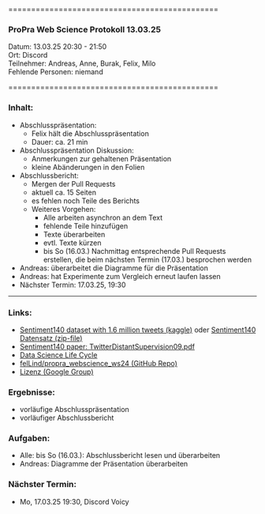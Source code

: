 
==============================================

### ProPra Web Science Protokoll 13.03.25

Datum: 13.03.25 20:30 - 21:50  
Ort: Discord  
Teilnehmer: Andreas, Anne, Burak, Felix, Milo  
Fehlende Personen: niemand

==============================================


### Inhalt:
- Abschlusspräsentation:
	- Felix hält die Abschlusspräsentation
	- Dauer: ca. 21 min
- Abschlusspräsentation Diskussion:
	- Anmerkungen zur gehaltenen Präsentation
	- kleine Abänderungen in den Folien
- Abschlussbericht:
	- Mergen der Pull Requests
	- aktuell ca. 15 Seiten
	- es fehlen noch Teile des Berichts
	- Weiteres Vorgehen:
		- Alle arbeiten asynchron an dem Text 
		- fehlende Teile hinzufügen
		- Texte überarbeiten
		- evtl. Texte kürzen
		- bis So (16.03.) Nachmittag entsprechende Pull Requests erstellen, die beim nächsten Termin (17.03.) besprochen werden
- Andreas: überarbeitet die Diagramme für die Präsentation
- Andreas: hat Experimente zum Vergleich erneut laufen lassen
- Nächster Termin: 17.03.25, 19:30



---------------------------------------------


### Links:
- [Sentiment140 dataset with 1.6 million tweets (kaggle)](https://www.kaggle.com/datasets/kazanova/sentiment140/code?datasetId=2477&sortBy=commentCount) oder [Sentiment140 Datensatz (zip-file)](https://www.google.com/url?q=https%3A%2F%2Fcs.stanford.edu%2Fpeople%2Falecmgo%2Ftrainingandtestdata.zip)
- [Sentiment140 paper: TwitterDistantSupervision09.pdf](https://www-cs.stanford.edu/people/alecmgo/papers/TwitterDistantSupervision09.pdf)
- [Data Science Life Cycle](Data_Science_Life_Cycle.png)
- [felLind/propra_webscience_ws24 (GitHub Repo)](https://github.com/felLind/propra_webscience_ws24/tree/main)
- [Lizenz (Google Group)](https://groups.google.com/g/sentiment140/c/IZUgbwH99L8)

### Ergebnisse:
- vorläufige Abschlusspräsentation
- vorläufiger Abschlussbericht

### Aufgaben:
- Alle: bis So (16.03.): Abschlussbericht lesen und überarbeiten
- Andreas: Diagramme der Präsentation überarbeiten

### Nächster Termin: 
- Mo, 17.03.25 19:30, Discord Voicy

